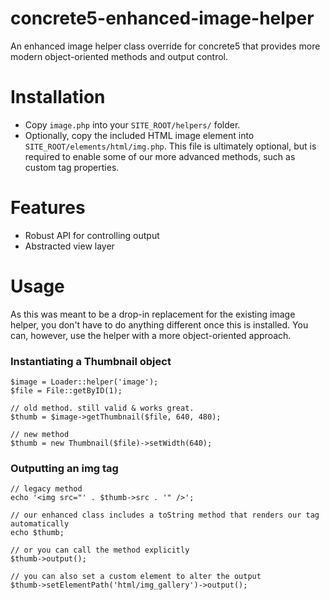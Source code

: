 concrete5-enhanced-image-helper
===============================

An enhanced image helper class override for concrete5 that provides more modern object-oriented methods and output control.

# Installation
- Copy `image.php` into your `SITE_ROOT/helpers/` folder.
- Optionally, copy the included HTML image element into `SITE_ROOT/elements/html/img.php`. This file is ultimately optional, but is required to enable some of our more advanced methods, such as custom tag properties.

# Features
- Robust API for controlling output
- Abstracted view layer

# Usage
As this was meant to be a drop-in replacement for the existing image helper, you don't have to do anything different once this is installed. You can, however, use the helper with a more object-oriented approach.

### Instantiating a Thumbnail object
```
$image = Loader::helper('image');
$file = File::getByID(1);

// old method. still valid & works great.
$thumb = $image->getThumbnail($file, 640, 480);

// new method 
$thumb = new Thumbnail($file)->setWidth(640);
```

### Outputting an img tag
```
// legacy method
echo '<img src="' . $thumb->src . '" />';

// our enhanced class includes a toString method that renders our tag automatically
echo $thumb;

// or you can call the method explicitly
$thumb->output();

// you can also set a custom element to alter the output
$thumb->setElementPath('html/img_gallery')->output();
```